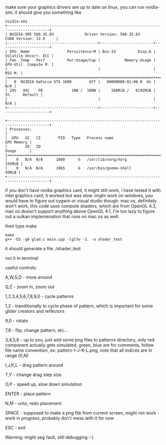 make sure your graphics drivers are up to date
on linux, you can run nvidia-smi, it should give you something like

```
nvidia-smi   
+-----------------------------------------------------------------------------------------+
| NVIDIA-SMI 560.35.03              Driver Version: 560.35.03      CUDA Version: 12.6     |
|-----------------------------------------+------------------------+----------------------+
| GPU  Name                 Persistence-M | Bus-Id          Disp.A | Volatile Uncorr. ECC |
| Fan  Temp   Perf          Pwr:Usage/Cap |           Memory-Usage | GPU-Util  Compute M. |
|                                         |                        |               MIG M. |
|=========================================+========================+======================|
|   0  NVIDIA GeForce GTX 1080        Off |   00000000:01:00.0  On |                  N/A |
| 29%   44C    P8             10W /  180W |     266MiB /   8192MiB |      5%      Default |
|                                         |                        |                  N/A |
+-----------------------------------------+------------------------+----------------------+
                                                                                         
+-----------------------------------------------------------------------------------------+
| Processes:                                                                              |
|  GPU   GI   CI        PID   Type   Process name                              GPU Memory |
|        ID   ID                                                               Usage      |
|=========================================================================================|
|    0   N/A  N/A      1808      G   /usr/lib/xorg/Xorg                            155MiB |
|    0   N/A  N/A      1965      G   /usr/bin/gnome-shell                           45MiB |
+-----------------------------------------------------------------------------------------+
```

if you don't have nvidia graphics card, it might still work, i have tested it with intel graphics card, it worked but was slow. 
might work on windows, you would have to figure out cygwin or visual studio though. 
mac os, definitely won't work, this code uses compute shaders, which are from OpenGL 4.3, mac os doesn't support anything above OpenGL 4.1, I'm too lazy to figure out a vulkan implemenation that runs on mac os as well. 

then type make

```
make
g++ -O3 -g0 glad.c main.cpp -lglfw -I. -o shader_test
```

it should generate a file ./shader_test

run it in terminal

useful controls:

A,W,S,D - more around

Q,Z - zoom in, zoom out

1,2,3,4,5,6,7,8,9,0 - cycle patterns

1,2 - tranditionally to cycle phase of pattern, which is important for some glider creators and reflectors

9,0 - rotate

7,8 - flip, change pattern, etc...

3,4,5,6 - up to you, just add some png files to patterns directory, only red component actually gets simulated, green, blue are for comments, follow file name convention, ex: pattern-I-J-K-L.png, note that all indices are in range [0,N) 

I,J,K,L - drag pattern around

T,Y - change drag step size

O,P - speed up, slow down simulation

ENTER - place pattern

N,M - unto, redo placement

SPACE - supposed to make a png file from current screen, might not work - work in progress, probably don't mess with it for now

ESC - exit

Warning: might seg fault, still debugging :-) 

